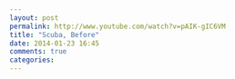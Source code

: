 ```yaml
---
layout: post
permalink: http://www.youtube.com/watch?v=pAIK-gIC6VM
title: "Scuba, Before"
date: 2014-01-23 16:45
comments: true
categories: 
---
```

